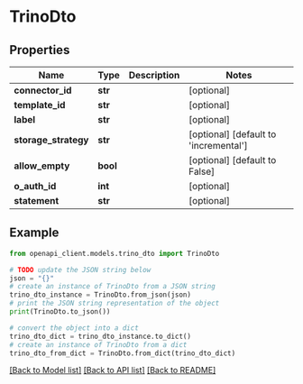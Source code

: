 # TrinoDto


## Properties

Name | Type | Description | Notes
------------ | ------------- | ------------- | -------------
**connector_id** | **str** |  | [optional] 
**template_id** | **str** |  | [optional] 
**label** | **str** |  | [optional] 
**storage_strategy** | **str** |  | [optional] [default to 'incremental']
**allow_empty** | **bool** |  | [optional] [default to False]
**o_auth_id** | **int** |  | [optional] 
**statement** | **str** |  | [optional] 

## Example

```python
from openapi_client.models.trino_dto import TrinoDto

# TODO update the JSON string below
json = "{}"
# create an instance of TrinoDto from a JSON string
trino_dto_instance = TrinoDto.from_json(json)
# print the JSON string representation of the object
print(TrinoDto.to_json())

# convert the object into a dict
trino_dto_dict = trino_dto_instance.to_dict()
# create an instance of TrinoDto from a dict
trino_dto_from_dict = TrinoDto.from_dict(trino_dto_dict)
```
[[Back to Model list]](../README.md#documentation-for-models) [[Back to API list]](../README.md#documentation-for-api-endpoints) [[Back to README]](../README.md)


